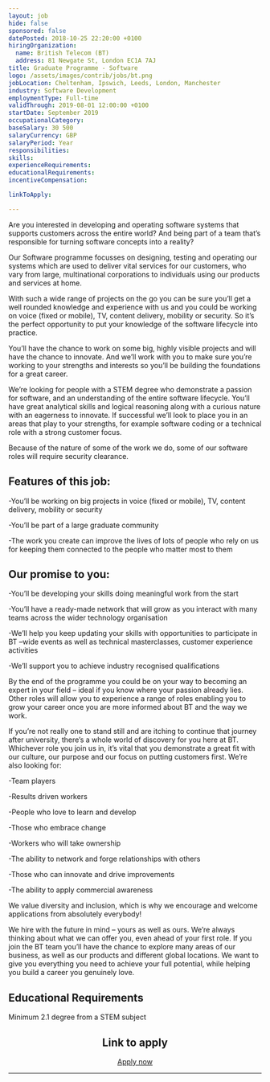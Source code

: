 ```yaml
---
layout: job
hide: false
sponsored: false
datePosted: 2018-10-25 22:20:00 +0100
hiringOrganization:
  name: British Telecom (BT)
  address: 81 Newgate St, London EC1A 7AJ
title: Graduate Programme - Software
logo: /assets/images/contrib/jobs/bt.png
jobLocation: Cheltenham, Ipswich, Leeds, London, Manchester
industry: Software Development
employmentType: Full-time
validThrough: 2019-08-01 12:00:00 +0100
startDate: September 2019
occupationalCategory:
baseSalary: 30 500
salaryCurrency: GBP
salaryPeriod: Year
responsibilities:
skills:
experienceRequirements:
educationalRequirements:
incentiveCompensation:

linkToApply:

---
```


Are you interested in developing and operating software systems that supports customers across the entire world? And being part of a team that’s responsible for turning software concepts into a reality?

Our Software programme focusses on designing, testing and operating our systems which are used to deliver vital services for our customers, who vary from large, multinational corporations to individuals using our products and services at home.

With such a wide range of projects on the go you can be sure you’ll get a well rounded knowledge and experience with us and you could be working on voice (fixed or mobile), TV, content delivery, mobility or security. So it’s the perfect opportunity to put your knowledge of the software lifecycle into practice.

You’ll have the chance to work on some big, highly visible projects and will have the chance to innovate. And we’ll work with you to make sure you’re working to your strengths and interests so you’ll be building the foundations for a great career.

We’re looking for people with a STEM degree who demonstrate a passion for software, and an understanding of the entire software lifecycle. You’ll have great analytical skills and logical reasoning along with a curious nature with an eagerness to innovate. If successful we’ll look to place you in an areas that play to your strengths, for example software coding or a technical role with a strong customer focus.  

Because of the nature of some of the work we do, some of our software roles will require security clearance.

## Features of this job:

-You’ll be working on big projects in voice (fixed or mobile), TV, content delivery, mobility or security

-You’ll be part of a large graduate community

-The work you create can improve the lives of lots of people who rely on us for keeping them connected to the people who matter most to them

## Our promise to you:

-You’ll be developing your skills doing meaningful work from the start

-You’ll have a ready-made network that will grow as you interact with many teams across the wider technology organisation

-We’ll help you keep updating your skills with opportunities to participate in BT –wide events as well as technical masterclasses, customer experience activities

-We’ll support you to achieve industry recognised qualifications

By the end of the programme you could be on your way to becoming an expert in your field – ideal if you know where your passion already lies.  Other roles will allow you to experience a range of roles enabling you to grow your career once you are more informed about BT and the way we work.  

If you’re not really one to stand still and are itching to continue that journey after university, there’s a whole world of discovery for you here at BT. Whichever role you join us in, it’s vital that you demonstrate a great fit with our culture, our purpose and our focus on putting customers first. We’re also looking for:

-Team players

-Results driven workers

-People who love to learn and develop

-Those who embrace change

-Workers who will take ownership

-The ability to network and forge relationships with others

-Those who can innovate and drive improvements

-The ability to apply commercial awareness

We value diversity and inclusion, which is why we encourage and welcome applications from absolutely everybody!

We hire with the future in mind – yours as well as ours. We’re always thinking about what we can offer you, even ahead of your first role. If you join the BT team you’ll have the chance to explore many areas of our business, as well as our products and different global locations. We want to give you everything you need to achieve your full potential, while helping you build a career you genuinely love.

## Educational Requirements
Minimum 2.1 degree from a STEM subject

<div class="to-apply" style="text-align: center">
  <h2>Link to apply</h2>
  <a class="btn btn--dark" style="margin: 20px" href="https://www.btplc.com/Careercentre/earlycareers/graduates/findajob/index.htm?search=software">
      Apply now
  </a>
</div>

---
